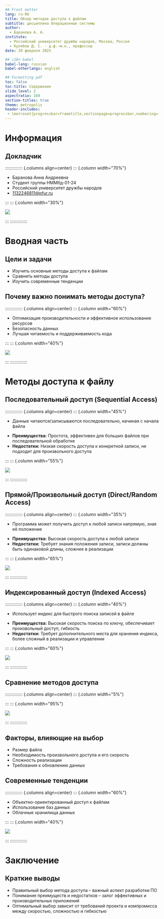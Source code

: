 ```yaml
---
## Front matter
lang: ru-RU
title: Обзор методов доступа к файлам
subtitle: дисциплина Операционные системы
author:
  - Баранова А. А.
institute:
  - Российский университет дружбы народов, Москва, Россия
  - Кулябов Д. С. - д.ф.-м.н., профессор
date: 20 февраля 2025

## i18n babel
babel-lang: russian
babel-otherlangs: english

## Formatting pdf
toc: false
toc-title: Содержание
slide_level: 2
aspectratio: 169
section-titles: true
theme: metropolis
header-includes:
 - \metroset{progressbar=frametitle,sectionpage=progressbar,numbering=fraction}
---
```


# Информация

## Докладчик

:::::::::::::: {.columns align=center}
::: {.column width="70%"}

  * Баранова Анна Андреевна
  * Студент группы НММбд-01-24
  * Российский университет дружбы народов
  * [1132246811@pfur.ru](mailto:132246811@pfur.ru)

:::
::: {.column width="30%"}

![](./image/mee.jpg)

:::
::::::::::::::

# Вводная часть

## Цели и задачи

- Изучить основные методы доступа к файлам
- Сравнить методы доступа
- Изучить современные тенденции

## Почему важно понимать методы доступа?

:::::::::::::: {.columns align=center}
::: {.column width="60%"}

- Оптимизация производительности и эффективное использование ресурсов
- Безопасность данных
- Лучшая читаемость и поддерживаемость кода

:::
::: {.column width="40%"}

![](./image/1.jpg)

:::
::::::::::::::

# Методы доступа к файлу

## Последовательный доступ (Sequential Access)

:::::::::::::: {.columns align=center}
::: {.column width="45%"}

- Данные читаются/записываются последовательно, начиная с начала файла
* **Преимущества:** Простота, эффективен для больших файлов при последовательной обработке
* **Недостатки:** Низкая скорость доступа к конкретной записи, не подходит для произвольного доступа

:::
::: {.column width="55%"}

![](./image/2.png)

:::
::::::::::::::

## Прямой/Произвольный доступ (Direct/Random Access)

:::::::::::::: {.columns align=center}
::: {.column width="35%"}

- Программа может получить доступ к любой записи напрямую, зная её положение
* **Преимущества:** Высокая скорость доступа к любой записи
* **Недостатки:** Требует знания положения записи, записи должны быть одинаковой длины, сложнее в реализации

:::
::: {.column width="65%"}

![](./image/3.png)

:::
::::::::::::::

## Индексированный доступ (Indexed Access)

:::::::::::::: {.columns align=center}
::: {.column width="40%"}

- Использует индекс для быстрого поиска записей в файле
* **Преимущества:** Высокая скорость поиска по ключу, обеспечивает произвольный доступ, гибкость
* **Недостатки:** Требует дополнительного места для хранения индекса, более сложный в реализации и управлении

:::
::: {.column width="60%"}

![](./image/4.png)

:::
::::::::::::::

## Сравнение методов доступа

:::::::::::::: {.columns align=center}
::: {.column width="5%"}


:::
::: {.column width="95%"}

![](./image/5.jpg)

:::
::::::::::::::

## Факторы, влияющие на выбор

- Размер файла
- Необходимость произвольного доступа и его скорость
- Сложность реализации
- Требования к обновлению данных

## Современные тенденции

:::::::::::::: {.columns align=center}
::: {.column width="60%"}

- Объектно-ориентированный доступ к файлам
- Использование баз данных
- Облачные хранилища данных

:::
::: {.column width="40%"}

![](./image/6.png)

:::
::::::::::::::

# Заключение

## Краткие выводы

- Правильный выбор метода доступа – важный аспект разработки ПО
- Понимание преимуществ и недостатков – залог эффективных и производительных приложений
- Оптимальный выбор зависит от требований проекта и компромисса между скоростью, сложностью и гибкостью


